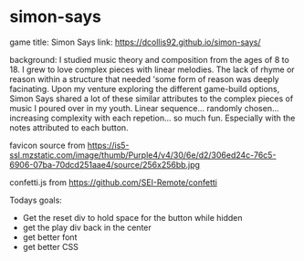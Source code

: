 # simon-says

game title: Simon Says
link: https://dcollis92.github.io/simon-says/

background:
I studied music theory and composition from the ages of 8 to 18. I grew to love complex pieces with linear melodies. The lack of rhyme or reason within a structure that needed 'some form of reason was deeply facinating. Upon my venture exploring the different game-build options, Simon Says shared a lot of these similar attributes to the complex pieces of music I poured over in my youth. Linear sequence... randomly chosen... increasing complexity with each repetion... so much fun. Especially with the notes attributed to each button. 

favicon source from https://is5-ssl.mzstatic.com/image/thumb/Purple4/v4/30/6e/d2/306ed24c-76c5-6906-07ba-70dcd251aae4/source/256x256bb.jpg

confetti.js from https://github.com/SEI-Remote/confetti

Todays goals:
- Get the reset div to hold space for the button while hidden
- get the play div back in the center
- get better font
- get better CSS
